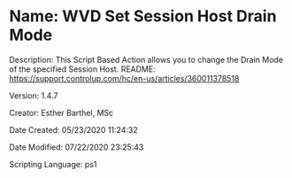 ﻿# Name: WVD Set Session Host Drain Mode

Description: This Script Based Action allows you to change the Drain Mode of the specified Session Host.
README: https://support.controlup.com/hc/en-us/articles/360011378518

Version: 1.4.7

Creator: Esther Barthel, MSc

Date Created: 05/23/2020 11:24:32

Date Modified: 07/22/2020 23:25:43

Scripting Language: ps1

